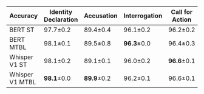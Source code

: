| Accuracy             | Identity Declaration | Accusation           | Interrogation        | Call for Action      | Defense              | Evidence             | Avg                  |
|----------------------|----------------------|----------------------|----------------------|----------------------|----------------------|----------------------|----------------------|
| BERT ST              | 97.7±0.2             | 89.4±0.4             | 96.1±0.2             | 96.2±0.2             | 83.1±0.6             | 92.8±0.3             | 92.6±0.1             |
| BERT MTBL            | 98.1±0.1             | 89.5±0.8             | **96.3**±0.0             | 96.4±0.3             | 84.5±1.4             | 92.6±0.2             | 92.9±0.3             |
| Whisper V1 ST        | 98.1±0.2             | 89.1±0.1             | 96.0±0.2             | **96.6**±0.1             | 84.4±0.6             | **93.0**±0.2             | 92.9±0.1             |
| Whisper V1 MTBL      | **98.1**±0.0             | **89.9**±0.2             | 96.2±0.1             | 96.6±0.1             | **85.5**±0.1             | 92.4±0.1             | **93.1**±0.0             |
